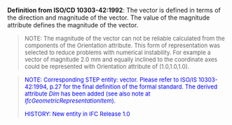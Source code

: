 **Definition from ISO/CD 10303-42:1992**: The vector is defined in terms of the direction and magnitude of the vector. The value of the magnitude attribute defines the magnitude of the vector.

> <font size="-1">NOTE: The magnitude of the vector can not be reliable
		  calculated from the components of the Orientation attribute. This form of
		  representation was selected to reduce problems with numerical instability. For
		  example a vector of magnitude 2.0 mm and equally inclined to the coordinate
		  axes could be represented with Orientation attribute of (1.0,1.0,1.0).
		  </font>
>

> <font size="-1" color="#0000FF">NOTE: Corresponding STEP entity:
		  vector. Please refer to ISO/IS 10303-42:1994, p.27 for the final definition of
		  the formal standard. The derived attribute <i>Dim</i> has been added (see also
		  note at <i>IfcGeometricRepresentationItem</i>).</font>
> 
> <font size="-1" color="#0000FF">HISTORY: New entity in IFC Release 1.0
		  </font>
>